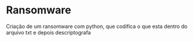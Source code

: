 # Ransomware
Criação de um ransomware com python, que codifica o que esta dentro do arquivo txt e depois descriptografa 
